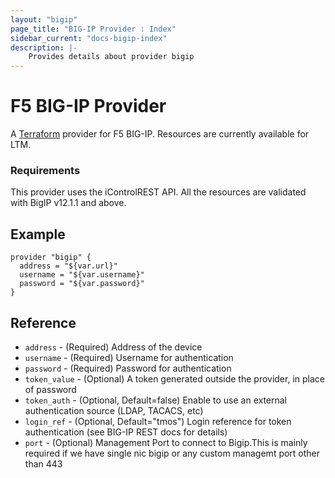 ```yaml
---
layout: "bigip"
page_title: "BIG-IP Provider : Index"
sidebar_current: "docs-bigip-index"
description: |-
    Provides details about provider bigip
---
```


# F5 BIG-IP Provider

A [Terraform](https://terraform.io) provider for F5 BIG-IP. Resources are currently available for LTM.

### Requirements

This provider uses the iControlREST API. All the resources are validated with BigIP v12.1.1 and above.
## Example

```
provider "bigip" {
  address = "${var.url}"
  username = "${var.username}"
  password = "${var.password}"
}
```

## Reference

- `address` - (Required) Address of the device
- `username` - (Required) Username for authentication
- `password` - (Required) Password for authentication
- `token_value` - (Optional) A token generated outside the provider, in place of password
- `token_auth` - (Optional, Default=false) Enable to use an external authentication source (LDAP, TACACS, etc)
- `login_ref` - (Optional, Default="tmos") Login reference for token authentication (see BIG-IP REST docs for details)
- `port` - (Optional) Management Port to connect to Bigip.This is mainly required if we have single nic bigip or any custom managemt port other than 443

